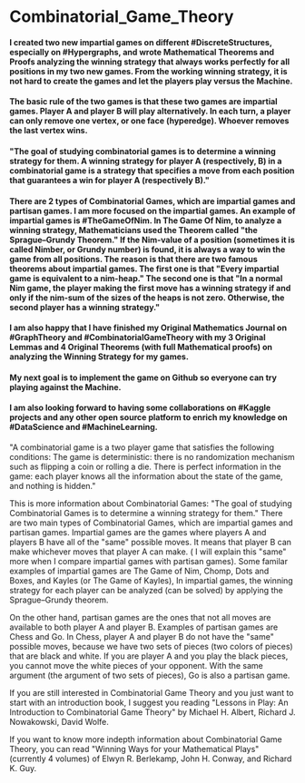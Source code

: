 # Combinatorial_Game_Theory

#### I created two new impartial games on different #DiscreteStructures, especially on #Hypergraphs, and wrote Mathematical Theorems and Proofs analyzing the winning strategy that always works perfectly for all positions in my two new games. From the working winning strategy, it is not hard to create the games and let the players play versus the Machine.
#### The basic rule of the two games is that these two games are impartial games. Player A and player B will play alternatively. In each turn, a player can only remove one vertex, or one face (hyperedge). Whoever removes the last vertex wins. 
#### "The goal of studying combinatorial games is to determine a winning strategy for them. A winning strategy for player A (respectively, B) in a combinatorial game is a strategy that specifies a move from each position that guarantees a win for player A (respectively B)."
#### There are 2 types of Combinatorial Games, which are impartial games and partisan games. I am more focused on the impartial games. An example of impartial games is #TheGameOfNim. In The Game Of Nim, to analyze a winning strategy, Mathematicians used the Theorem called "the Sprague–Grundy Theorem." If the Nim-value of a position (sometimes it is called Nimber, or Grundy number) is found, it is always a way to win the game from all positions. The reason is that there are two famous theorems about impartial games. The first one is that "Every impartial game is equivalent to a nim-heap." The second one is that "In a normal Nim game, the player making the first move has a winning strategy if and only if the nim-sum of the sizes of the heaps is not zero. Otherwise, the second player has a winning strategy."

#### I am also happy that I have finished my Original Mathematics Journal on #GraphTheory and #CombinatorialGameTheory with my 3 Original Lemmas and 4 Original Theorems (with full Mathematical proofs) on analyzing the Winning Strategy for my games.

#### My next goal is to implement the game on Github so everyone can try playing against the Machine.
#### I am also looking forward to having some collaborations on #Kaggle projects and any other open source platform to enrich my knowledge on #DataScience and #MachineLearning.

"A combinatorial game is a two player game that satisfies the following conditions: The game is deterministic: there is no randomization mechanism such as flipping a coin or rolling a die. There is perfect information in the game: each player knows all the information about the state of the game, and nothing is hidden."

This is more information about Combinatorial Games: "The goal of studying Combinatorial Games is to determine a winning strategy for them."
There are two main types of Combinatorial Games, which are impartial games and partisan games. Impartial games are the games where players A and players B have all of the "same" possible moves. It means that player B can make whichever moves that player A can make. ( I will explain this "same" more when I compare impartial games with partisan games). Some familar examples of impartial games are The Game of Nim, Chomp, Dots and Boxes, and Kayles (or The Game of Kayles), In impartial games, the winning strategy for each player can be analyzed (can be solved) by applying the Sprague–Grundy theorem.

On the other hand, partisan games are the ones that not all moves are available to both player A and player B. Examples of partisan games are Chess and Go. In Chess, player A and player B do not have the "same" possible moves, because we have two sets of pieces (two colors of pieces) that are black and white. If you are player A and you play the black pieces, you cannot move the white pieces of your opponent. With the same argument (the argument of two sets of pieces), Go is also a partisan game.

If you are still interested in Combinatorial Game Theory and you just want to start with an introduction book, I suggest you reading "Lessons in Play: An Introduction to Combinatorial Game Theory" by Michael H. Albert, Richard J. Nowakowski, David Wolfe.

If you want to know more indepth information about Combinatorial Game Theory, you can read "Winning Ways for your Mathematical Plays" (currently 4 volumes) of  Elwyn R. Berlekamp, John H. Conway, and Richard K. Guy.

